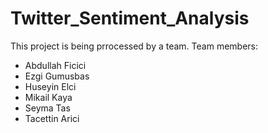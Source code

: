 # Twitter_Sentiment_Analysis

This project is being prrocessed by a team.
Team members:
- Abdullah Ficici
- Ezgi Gumusbas
- Huseyin Elci
- Mikail Kaya
- Seyma Tas
- Tacettin Arici
